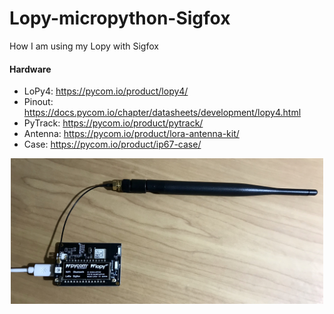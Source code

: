 # Lopy-micropython-Sigfox
How I am using my Lopy with Sigfox

#### Hardware
* LoPy4: https://pycom.io/product/lopy4/
* Pinout: https://docs.pycom.io/chapter/datasheets/development/lopy4.html
* PyTrack: https://pycom.io/product/pytrack/
* Antenna: https://pycom.io/product/lora-antenna-kit/
* Case: https://pycom.io/product/ip67-case/


<p align="center">
<img src="https://github.com/robmarkcole/Lopy-micropython-Sigfox/blob/master/images/Lopy.jpg" width="500">
</p>
